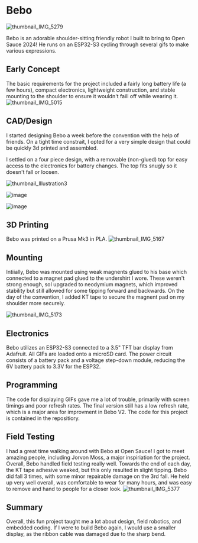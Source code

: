 # Bebo
![thumbnail_IMG_5279](https://github.com/user-attachments/assets/9f43f72a-443b-47fd-9350-2385fab826dc)

Bebo is an adorable shoulder-sitting friendly robot I built to bring to Open Sauce 2024! He runs on an ESP32-S3 cycling through several gifs to make various expressions.

## Early Concept
The basic requirements for the project included a fairly long battery life (a few hours), compact electronics, lightweight construction, and stable mounting to the shoulder to ensure it wouldn't faill off while wearing it.
![thumbnail_IMG_5015](https://github.com/user-attachments/assets/fde0c8d6-16b1-43cc-97a5-c1a5219825b2)

## CAD/Design
I started designing Bebo a week before the convention with the help of friends. On a tight time constrait, I opted for a very simple design that could be quickly 3d printed and assembled. 

I settled on a four piece design, with a removable (non-glued) top for easy access to the electronics for battery changes. The top fits snugly so it doesn't fall or loosen.

![thumbnail_Illustration3](https://github.com/user-attachments/assets/2830f659-b1fe-4959-bb75-58f7c63078f5)

![image](https://github.com/ryan123rudder/Bebo/assets/42309874/7f2e542c-a53c-44f5-a97a-ce439be06ce1)

![image](https://github.com/ryan123rudder/Bebo/assets/42309874/0448a3e5-8894-4c47-8e7d-8a48bfcc1bb0)

## 3D Printing
Bebo was printed on a Prusa Mk3 in PLA.
![thumbnail_IMG_5167](https://github.com/user-attachments/assets/42906f11-d742-41ff-9a9c-4ac08c4c1bd7)

## Mounting
Intiially, Bebo was mounted using weak magnents glued to his base which connected to a magnet pad glued to the undershirt I wore. These weren't strong enough, soI upgraded to neodymium magnets, which improved stability but still allowed for some tipping forward and backwards. On the day of the convention, I added KT tape to secure the magnent pad on my shoulder more securely.

![thumbnail_IMG_5173](https://github.com/user-attachments/assets/cd3a743f-5575-44ee-8e6f-9aade0827a20)

## Electronics
Bebo utilizes an ESP32-S3 connected to a 3.5" TFT bar display from Adafruit. All GIFs are loaded onto a microSD card. The power circuit consists of a battery pack and a voltage step-down module, reducing the 6V battery pack to 3.3V for the ESP32.

## Programming
The code for displaying GIFs gave me a lot of trouble, primarily with screen timings and poor refresh rates. The final version still has a low refresh rate, which is a major area for improvment in Bebo V2. The code for this project is contained in the repositiory.

## Field Testing
I had a great time walking around with Bebo at Open Sauce! I got to meet amazing people, including Jorvon Moss, a major inspiriation for the project. Overall, Bebo handled field testing really well. Towards the end of each day, the KT tape adhesive weaked, but this only resulted in slight tipping. Bebo did fall 3 times, with some minor repairable damage on the 3rd fall. He held up very well overall, was comfortable to wear for many hours, and was easy to remove and hand to people for a closer look.
![thumbnail_IMG_5377](https://github.com/user-attachments/assets/a4b5a7f8-5917-4d6e-a02f-af5548376fc4)

## Summary
Overall, this fun project taught me a lot about design, field robotics, and embedded coding. If I were to build Bebo again, I would use a smaller display, as the ribbon cable was damaged due to the sharp bend.
